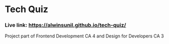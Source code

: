 # Tech Quiz

### Live link: https://alwinsunil.github.io/tech-quiz/

Project part of Frontend Development CA 4 and Design for Developers CA 3

